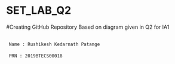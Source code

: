 # SET_LAB_Q2
#Creating GitHub Repository Based on diagram given in Q2 for lA1

<br />
<code> Name : Rushikesh Kedarnath Patange</code>
<br />
<br />
<code> PRN : 2019BTECS00018</code>
